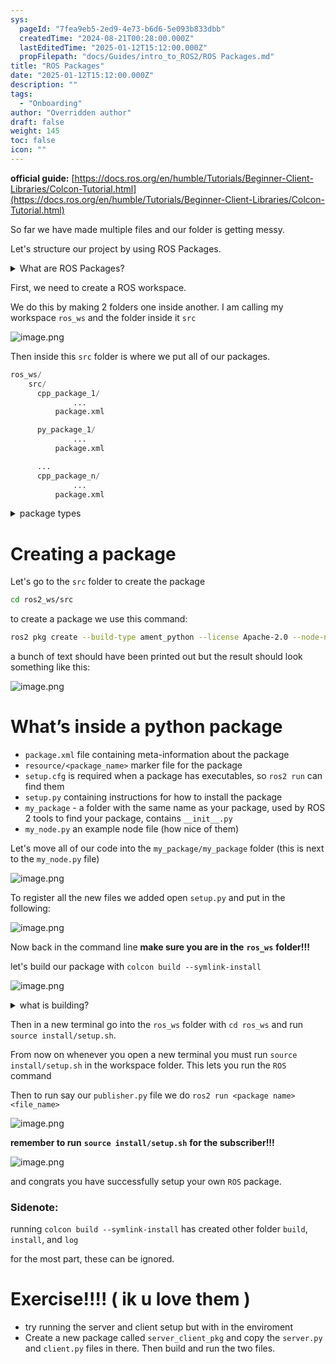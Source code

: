 ```yaml
---
sys:
  pageId: "7fea9eb5-2ed9-4e73-b6d6-5e093b833dbb"
  createdTime: "2024-08-21T00:28:00.000Z"
  lastEditedTime: "2025-01-12T15:12:00.000Z"
  propFilepath: "docs/Guides/intro_to_ROS2/ROS Packages.md"
title: "ROS Packages"
date: "2025-01-12T15:12:00.000Z"
description: ""
tags:
  - "Onboarding"
author: "Overridden author"
draft: false
weight: 145
toc: false
icon: ""
---
```


**official guide:** [https://docs.ros.org/en/humble/Tutorials/Beginner-Client-Libraries/Colcon-Tutorial.html](https://docs.ros.org/en/humble/Tutorials/Beginner-Client-Libraries/Colcon-Tutorial.html)

So far we have made multiple files and our folder is getting messy.

Let's structure our project by using ROS Packages.

<details>

<summary>What are ROS Packages?</summary>

ROS Packages are, as the name implies, packages of code that are highly sharable between ROS developers.

They consist of a folder, `package.xml` file, and source code

```python
      cpp_package_1/
		      ... imagine much code files here ..
          package.xml
```

</details>

First, we need to create a ROS workspace.

We do this by making 2 folders one inside another. I am calling my workspace `ros_ws` and the folder inside it `src`

![image.png](https://prod-files-secure.s3.us-west-2.amazonaws.com/d518164a-d88e-44d1-a4ee-3adb3bd8bce0/70706947-fd18-4537-a67b-e12946812d31/image.png?X-Amz-Algorithm=AWS4-HMAC-SHA256&X-Amz-Content-Sha256=UNSIGNED-PAYLOAD&X-Amz-Credential=ASIAZI2LB4667M6Y2JUI%2F20250215%2Fus-west-2%2Fs3%2Faws4_request&X-Amz-Date=20250215T121154Z&X-Amz-Expires=3600&X-Amz-Security-Token=IQoJb3JpZ2luX2VjEBsaCXVzLXdlc3QtMiJIMEYCIQC2CaB0tAGJIF2JK0lQnk3SqLj%2FjPWb2KwSznV8rGi6BgIhAJXiEyhQO0r79CDN01zwtdPWg0141V%2BGKx75lVf09NeeKv8DCEQQABoMNjM3NDIzMTgzODA1IgwhmuIYsu1CbadTQHYq3AMh%2Fs3qrWjCrgxYflflMCsn2eFMNp0z3HOa3DDyqaKV5HYIpMfLfisq6lI%2B02LS2m%2B8hfZkbczqo5VSdwVa5JqgaL8s7CUz67Dr0rQLwXwYcbieuNCPkhQCyfBOmTrvveWic2J%2FBLb4C%2FD4QgzCZCi6%2FtVO0DqLvoJ9uCes7XBEl9FBzZzVe4MLiHjAiWOcldZryaW77N2zk%2FZzIc9mpTg69iz8mAiLiByoC38zI%2F51DuWDLF0QH6SyjoTjVaMlz4WYUl76hOciao1oOVtQv4fLFWNOCBc97tNj5ToEvZMk%2FBB%2FHM%2B3Sa2bzc%2FomgQxyEN53bKjbWrWvsI2ocyPq69bi2V8nEnsEE6Fl47wk2fvd0XXQlq0wc3vrbdda3TQjW%2BmfPeQ15LPnpfoVq5feEZantZW9TpPvVnTbUeE%2FxqXdJuBhnRM8s8oJZpGjkzwNtdAxRHTDzhwPtXhNLif%2Fko1zxNkLpRuuqYgVrTzTUkib0NA0oxx7nl3hgSKL2iyjhN56OTiCICHMfxr%2B6Cw3ZhuFF7UuwpIX53Le%2BpLwWrazMUA07InqSxx9TilIxfBgWDb4eYcL%2FGFb%2FOBBdbK%2FNOLTWKO8VD%2FCmAdR6B7i3BhjBBK8j5GkcPAr0e8XTDz7cG9BjqkAVI%2FFkCXfrBs6hDyRPs%2FwoH4Ca6LUgdqf73UPsDlY8JJ8%2BWfUIAKvhjL81bfQ%2BFmiYp3MsByuM1NPWXNwnGRojLKXpHsj%2FZ%2FGujl4KqMSoUpJA2bmoxTE8gEs3NHrxiqd9dyR9YyZWauw5ONpmG6qM2retGdli59YAyjCpX6mBHiuyH5XVwmqp%2Fe5bOQwGfaHDG9B4kqSsQSAso82GkpBYE8Umu%2F&X-Amz-Signature=f52c53e63466b8f1bfa3a27abadf9835d4a4102dc9dca03ea8e1b7f5ff53ee7f&X-Amz-SignedHeaders=host&x-id=GetObject)

Then inside this `src` folder is where we put all of our packages.

```python
ros_ws/
    src/
      cpp_package_1/
		      ...
          package.xml

      py_package_1/
		      ...
          package.xml

      ...
      cpp_package_n/
		      ...
          package.xml

```

<details>

<summary>package types</summary>

packages can be either `C++` or python.

the intern file structure is different for each but for this guide we will stick to creating python packages

</details>

# Creating a package

Let's go to the `src` folder to create the package

```bash
cd ros2_ws/src
```

to create a package we use this command:

```bash
ros2 pkg create --build-type ament_python --license Apache-2.0 --node-name my_node my_package
```

a bunch of text should have been printed out but the result should look something like this:

![image.png](https://prod-files-secure.s3.us-west-2.amazonaws.com/d518164a-d88e-44d1-a4ee-3adb3bd8bce0/e6cf1e3f-8512-4a3e-b131-079f800bf3e8/image.png?X-Amz-Algorithm=AWS4-HMAC-SHA256&X-Amz-Content-Sha256=UNSIGNED-PAYLOAD&X-Amz-Credential=ASIAZI2LB4667M6Y2JUI%2F20250215%2Fus-west-2%2Fs3%2Faws4_request&X-Amz-Date=20250215T121154Z&X-Amz-Expires=3600&X-Amz-Security-Token=IQoJb3JpZ2luX2VjEBsaCXVzLXdlc3QtMiJIMEYCIQC2CaB0tAGJIF2JK0lQnk3SqLj%2FjPWb2KwSznV8rGi6BgIhAJXiEyhQO0r79CDN01zwtdPWg0141V%2BGKx75lVf09NeeKv8DCEQQABoMNjM3NDIzMTgzODA1IgwhmuIYsu1CbadTQHYq3AMh%2Fs3qrWjCrgxYflflMCsn2eFMNp0z3HOa3DDyqaKV5HYIpMfLfisq6lI%2B02LS2m%2B8hfZkbczqo5VSdwVa5JqgaL8s7CUz67Dr0rQLwXwYcbieuNCPkhQCyfBOmTrvveWic2J%2FBLb4C%2FD4QgzCZCi6%2FtVO0DqLvoJ9uCes7XBEl9FBzZzVe4MLiHjAiWOcldZryaW77N2zk%2FZzIc9mpTg69iz8mAiLiByoC38zI%2F51DuWDLF0QH6SyjoTjVaMlz4WYUl76hOciao1oOVtQv4fLFWNOCBc97tNj5ToEvZMk%2FBB%2FHM%2B3Sa2bzc%2FomgQxyEN53bKjbWrWvsI2ocyPq69bi2V8nEnsEE6Fl47wk2fvd0XXQlq0wc3vrbdda3TQjW%2BmfPeQ15LPnpfoVq5feEZantZW9TpPvVnTbUeE%2FxqXdJuBhnRM8s8oJZpGjkzwNtdAxRHTDzhwPtXhNLif%2Fko1zxNkLpRuuqYgVrTzTUkib0NA0oxx7nl3hgSKL2iyjhN56OTiCICHMfxr%2B6Cw3ZhuFF7UuwpIX53Le%2BpLwWrazMUA07InqSxx9TilIxfBgWDb4eYcL%2FGFb%2FOBBdbK%2FNOLTWKO8VD%2FCmAdR6B7i3BhjBBK8j5GkcPAr0e8XTDz7cG9BjqkAVI%2FFkCXfrBs6hDyRPs%2FwoH4Ca6LUgdqf73UPsDlY8JJ8%2BWfUIAKvhjL81bfQ%2BFmiYp3MsByuM1NPWXNwnGRojLKXpHsj%2FZ%2FGujl4KqMSoUpJA2bmoxTE8gEs3NHrxiqd9dyR9YyZWauw5ONpmG6qM2retGdli59YAyjCpX6mBHiuyH5XVwmqp%2Fe5bOQwGfaHDG9B4kqSsQSAso82GkpBYE8Umu%2F&X-Amz-Signature=127b88f4f650c69c0d4da687d86bb0a35e8716f2e1f09773540ad11163a7b0f6&X-Amz-SignedHeaders=host&x-id=GetObject)

# What’s inside a python package

- `package.xml` file containing meta-information about the package
- `resource/<package_name>` marker file for the package
- `setup.cfg` is required when a package has executables, so `ros2 run` can find them
- `setup.py` containing instructions for how to install the package
- `my_package` - a folder with the same name as your package, used by ROS 2 tools to find your package, contains `__init__.py`
- `my_node.py` an example node file (how nice of them)

Let's move all of our code into the `my_package/my_package` folder (this is next to the `my_node.py` file)

![image.png](https://prod-files-secure.s3.us-west-2.amazonaws.com/d518164a-d88e-44d1-a4ee-3adb3bd8bce0/9ce58f11-0da9-4d3e-b86d-506a9685d378/image.png?X-Amz-Algorithm=AWS4-HMAC-SHA256&X-Amz-Content-Sha256=UNSIGNED-PAYLOAD&X-Amz-Credential=ASIAZI2LB4667M6Y2JUI%2F20250215%2Fus-west-2%2Fs3%2Faws4_request&X-Amz-Date=20250215T121154Z&X-Amz-Expires=3600&X-Amz-Security-Token=IQoJb3JpZ2luX2VjEBsaCXVzLXdlc3QtMiJIMEYCIQC2CaB0tAGJIF2JK0lQnk3SqLj%2FjPWb2KwSznV8rGi6BgIhAJXiEyhQO0r79CDN01zwtdPWg0141V%2BGKx75lVf09NeeKv8DCEQQABoMNjM3NDIzMTgzODA1IgwhmuIYsu1CbadTQHYq3AMh%2Fs3qrWjCrgxYflflMCsn2eFMNp0z3HOa3DDyqaKV5HYIpMfLfisq6lI%2B02LS2m%2B8hfZkbczqo5VSdwVa5JqgaL8s7CUz67Dr0rQLwXwYcbieuNCPkhQCyfBOmTrvveWic2J%2FBLb4C%2FD4QgzCZCi6%2FtVO0DqLvoJ9uCes7XBEl9FBzZzVe4MLiHjAiWOcldZryaW77N2zk%2FZzIc9mpTg69iz8mAiLiByoC38zI%2F51DuWDLF0QH6SyjoTjVaMlz4WYUl76hOciao1oOVtQv4fLFWNOCBc97tNj5ToEvZMk%2FBB%2FHM%2B3Sa2bzc%2FomgQxyEN53bKjbWrWvsI2ocyPq69bi2V8nEnsEE6Fl47wk2fvd0XXQlq0wc3vrbdda3TQjW%2BmfPeQ15LPnpfoVq5feEZantZW9TpPvVnTbUeE%2FxqXdJuBhnRM8s8oJZpGjkzwNtdAxRHTDzhwPtXhNLif%2Fko1zxNkLpRuuqYgVrTzTUkib0NA0oxx7nl3hgSKL2iyjhN56OTiCICHMfxr%2B6Cw3ZhuFF7UuwpIX53Le%2BpLwWrazMUA07InqSxx9TilIxfBgWDb4eYcL%2FGFb%2FOBBdbK%2FNOLTWKO8VD%2FCmAdR6B7i3BhjBBK8j5GkcPAr0e8XTDz7cG9BjqkAVI%2FFkCXfrBs6hDyRPs%2FwoH4Ca6LUgdqf73UPsDlY8JJ8%2BWfUIAKvhjL81bfQ%2BFmiYp3MsByuM1NPWXNwnGRojLKXpHsj%2FZ%2FGujl4KqMSoUpJA2bmoxTE8gEs3NHrxiqd9dyR9YyZWauw5ONpmG6qM2retGdli59YAyjCpX6mBHiuyH5XVwmqp%2Fe5bOQwGfaHDG9B4kqSsQSAso82GkpBYE8Umu%2F&X-Amz-Signature=15339271942baa66c9fa0039fafa33894c4d4612bdaef224be3f20cc31583386&X-Amz-SignedHeaders=host&x-id=GetObject)

To register all the new files we added open `setup.py` and put in the following:

![image.png](https://prod-files-secure.s3.us-west-2.amazonaws.com/d518164a-d88e-44d1-a4ee-3adb3bd8bce0/1cd7c262-4cae-4496-9d75-c178537d24a2/image.png?X-Amz-Algorithm=AWS4-HMAC-SHA256&X-Amz-Content-Sha256=UNSIGNED-PAYLOAD&X-Amz-Credential=ASIAZI2LB4667M6Y2JUI%2F20250215%2Fus-west-2%2Fs3%2Faws4_request&X-Amz-Date=20250215T121154Z&X-Amz-Expires=3600&X-Amz-Security-Token=IQoJb3JpZ2luX2VjEBsaCXVzLXdlc3QtMiJIMEYCIQC2CaB0tAGJIF2JK0lQnk3SqLj%2FjPWb2KwSznV8rGi6BgIhAJXiEyhQO0r79CDN01zwtdPWg0141V%2BGKx75lVf09NeeKv8DCEQQABoMNjM3NDIzMTgzODA1IgwhmuIYsu1CbadTQHYq3AMh%2Fs3qrWjCrgxYflflMCsn2eFMNp0z3HOa3DDyqaKV5HYIpMfLfisq6lI%2B02LS2m%2B8hfZkbczqo5VSdwVa5JqgaL8s7CUz67Dr0rQLwXwYcbieuNCPkhQCyfBOmTrvveWic2J%2FBLb4C%2FD4QgzCZCi6%2FtVO0DqLvoJ9uCes7XBEl9FBzZzVe4MLiHjAiWOcldZryaW77N2zk%2FZzIc9mpTg69iz8mAiLiByoC38zI%2F51DuWDLF0QH6SyjoTjVaMlz4WYUl76hOciao1oOVtQv4fLFWNOCBc97tNj5ToEvZMk%2FBB%2FHM%2B3Sa2bzc%2FomgQxyEN53bKjbWrWvsI2ocyPq69bi2V8nEnsEE6Fl47wk2fvd0XXQlq0wc3vrbdda3TQjW%2BmfPeQ15LPnpfoVq5feEZantZW9TpPvVnTbUeE%2FxqXdJuBhnRM8s8oJZpGjkzwNtdAxRHTDzhwPtXhNLif%2Fko1zxNkLpRuuqYgVrTzTUkib0NA0oxx7nl3hgSKL2iyjhN56OTiCICHMfxr%2B6Cw3ZhuFF7UuwpIX53Le%2BpLwWrazMUA07InqSxx9TilIxfBgWDb4eYcL%2FGFb%2FOBBdbK%2FNOLTWKO8VD%2FCmAdR6B7i3BhjBBK8j5GkcPAr0e8XTDz7cG9BjqkAVI%2FFkCXfrBs6hDyRPs%2FwoH4Ca6LUgdqf73UPsDlY8JJ8%2BWfUIAKvhjL81bfQ%2BFmiYp3MsByuM1NPWXNwnGRojLKXpHsj%2FZ%2FGujl4KqMSoUpJA2bmoxTE8gEs3NHrxiqd9dyR9YyZWauw5ONpmG6qM2retGdli59YAyjCpX6mBHiuyH5XVwmqp%2Fe5bOQwGfaHDG9B4kqSsQSAso82GkpBYE8Umu%2F&X-Amz-Signature=55d82f29a0b451b33f080e4a5bc7e75b6c9ef61d30d71114d35a3e0fe57aff15&X-Amz-SignedHeaders=host&x-id=GetObject)

Now back in the command line **make sure you are in the** **`ros_ws`** **folder!!!**

let's build our package with `colcon build --symlink-install`

![image.png](https://prod-files-secure.s3.us-west-2.amazonaws.com/d518164a-d88e-44d1-a4ee-3adb3bd8bce0/2f2a0d27-b173-48fd-b189-5f5c0ce65619/image.png?X-Amz-Algorithm=AWS4-HMAC-SHA256&X-Amz-Content-Sha256=UNSIGNED-PAYLOAD&X-Amz-Credential=ASIAZI2LB4667M6Y2JUI%2F20250215%2Fus-west-2%2Fs3%2Faws4_request&X-Amz-Date=20250215T121154Z&X-Amz-Expires=3600&X-Amz-Security-Token=IQoJb3JpZ2luX2VjEBsaCXVzLXdlc3QtMiJIMEYCIQC2CaB0tAGJIF2JK0lQnk3SqLj%2FjPWb2KwSznV8rGi6BgIhAJXiEyhQO0r79CDN01zwtdPWg0141V%2BGKx75lVf09NeeKv8DCEQQABoMNjM3NDIzMTgzODA1IgwhmuIYsu1CbadTQHYq3AMh%2Fs3qrWjCrgxYflflMCsn2eFMNp0z3HOa3DDyqaKV5HYIpMfLfisq6lI%2B02LS2m%2B8hfZkbczqo5VSdwVa5JqgaL8s7CUz67Dr0rQLwXwYcbieuNCPkhQCyfBOmTrvveWic2J%2FBLb4C%2FD4QgzCZCi6%2FtVO0DqLvoJ9uCes7XBEl9FBzZzVe4MLiHjAiWOcldZryaW77N2zk%2FZzIc9mpTg69iz8mAiLiByoC38zI%2F51DuWDLF0QH6SyjoTjVaMlz4WYUl76hOciao1oOVtQv4fLFWNOCBc97tNj5ToEvZMk%2FBB%2FHM%2B3Sa2bzc%2FomgQxyEN53bKjbWrWvsI2ocyPq69bi2V8nEnsEE6Fl47wk2fvd0XXQlq0wc3vrbdda3TQjW%2BmfPeQ15LPnpfoVq5feEZantZW9TpPvVnTbUeE%2FxqXdJuBhnRM8s8oJZpGjkzwNtdAxRHTDzhwPtXhNLif%2Fko1zxNkLpRuuqYgVrTzTUkib0NA0oxx7nl3hgSKL2iyjhN56OTiCICHMfxr%2B6Cw3ZhuFF7UuwpIX53Le%2BpLwWrazMUA07InqSxx9TilIxfBgWDb4eYcL%2FGFb%2FOBBdbK%2FNOLTWKO8VD%2FCmAdR6B7i3BhjBBK8j5GkcPAr0e8XTDz7cG9BjqkAVI%2FFkCXfrBs6hDyRPs%2FwoH4Ca6LUgdqf73UPsDlY8JJ8%2BWfUIAKvhjL81bfQ%2BFmiYp3MsByuM1NPWXNwnGRojLKXpHsj%2FZ%2FGujl4KqMSoUpJA2bmoxTE8gEs3NHrxiqd9dyR9YyZWauw5ONpmG6qM2retGdli59YAyjCpX6mBHiuyH5XVwmqp%2Fe5bOQwGfaHDG9B4kqSsQSAso82GkpBYE8Umu%2F&X-Amz-Signature=cb392ed87d1281afca6c3b5c4754899e5645b69ec25640acff2d80726aba0d32&X-Amz-SignedHeaders=host&x-id=GetObject)

<details>

<summary>what is building?</summary>

if you are a CS major at Rose-Hulman you will learn the answer to this in CSSE132

but TLDR; is it combines all the code files into one program that can be run easily 

</details>

Then in a new terminal go into the `ros_ws` folder with `cd ros_ws` and run `source install/setup.sh`. 

From now on whenever you open a new terminal you must run `source install/setup.sh` in the workspace folder. This lets you run the `ROS` command

Then to run say our `publisher.py` file we do `ros2 run <package name> <file_name>`

![image.png](https://prod-files-secure.s3.us-west-2.amazonaws.com/d518164a-d88e-44d1-a4ee-3adb3bd8bce0/4f4b1219-3a44-4632-aa0a-ce3471699f59/image.png?X-Amz-Algorithm=AWS4-HMAC-SHA256&X-Amz-Content-Sha256=UNSIGNED-PAYLOAD&X-Amz-Credential=ASIAZI2LB4667M6Y2JUI%2F20250215%2Fus-west-2%2Fs3%2Faws4_request&X-Amz-Date=20250215T121155Z&X-Amz-Expires=3600&X-Amz-Security-Token=IQoJb3JpZ2luX2VjEBsaCXVzLXdlc3QtMiJIMEYCIQC2CaB0tAGJIF2JK0lQnk3SqLj%2FjPWb2KwSznV8rGi6BgIhAJXiEyhQO0r79CDN01zwtdPWg0141V%2BGKx75lVf09NeeKv8DCEQQABoMNjM3NDIzMTgzODA1IgwhmuIYsu1CbadTQHYq3AMh%2Fs3qrWjCrgxYflflMCsn2eFMNp0z3HOa3DDyqaKV5HYIpMfLfisq6lI%2B02LS2m%2B8hfZkbczqo5VSdwVa5JqgaL8s7CUz67Dr0rQLwXwYcbieuNCPkhQCyfBOmTrvveWic2J%2FBLb4C%2FD4QgzCZCi6%2FtVO0DqLvoJ9uCes7XBEl9FBzZzVe4MLiHjAiWOcldZryaW77N2zk%2FZzIc9mpTg69iz8mAiLiByoC38zI%2F51DuWDLF0QH6SyjoTjVaMlz4WYUl76hOciao1oOVtQv4fLFWNOCBc97tNj5ToEvZMk%2FBB%2FHM%2B3Sa2bzc%2FomgQxyEN53bKjbWrWvsI2ocyPq69bi2V8nEnsEE6Fl47wk2fvd0XXQlq0wc3vrbdda3TQjW%2BmfPeQ15LPnpfoVq5feEZantZW9TpPvVnTbUeE%2FxqXdJuBhnRM8s8oJZpGjkzwNtdAxRHTDzhwPtXhNLif%2Fko1zxNkLpRuuqYgVrTzTUkib0NA0oxx7nl3hgSKL2iyjhN56OTiCICHMfxr%2B6Cw3ZhuFF7UuwpIX53Le%2BpLwWrazMUA07InqSxx9TilIxfBgWDb4eYcL%2FGFb%2FOBBdbK%2FNOLTWKO8VD%2FCmAdR6B7i3BhjBBK8j5GkcPAr0e8XTDz7cG9BjqkAVI%2FFkCXfrBs6hDyRPs%2FwoH4Ca6LUgdqf73UPsDlY8JJ8%2BWfUIAKvhjL81bfQ%2BFmiYp3MsByuM1NPWXNwnGRojLKXpHsj%2FZ%2FGujl4KqMSoUpJA2bmoxTE8gEs3NHrxiqd9dyR9YyZWauw5ONpmG6qM2retGdli59YAyjCpX6mBHiuyH5XVwmqp%2Fe5bOQwGfaHDG9B4kqSsQSAso82GkpBYE8Umu%2F&X-Amz-Signature=3ce97c90a5f2c3c5910d0295ef63929838131729e96634a738e597b478a6f690&X-Amz-SignedHeaders=host&x-id=GetObject)

**remember to run** **`source install/setup.sh`** **for the subscriber!!!**

![image.png](https://prod-files-secure.s3.us-west-2.amazonaws.com/d518164a-d88e-44d1-a4ee-3adb3bd8bce0/02121119-dad4-49ec-8356-c956108b4243/image.png?X-Amz-Algorithm=AWS4-HMAC-SHA256&X-Amz-Content-Sha256=UNSIGNED-PAYLOAD&X-Amz-Credential=ASIAZI2LB4667M6Y2JUI%2F20250215%2Fus-west-2%2Fs3%2Faws4_request&X-Amz-Date=20250215T121155Z&X-Amz-Expires=3600&X-Amz-Security-Token=IQoJb3JpZ2luX2VjEBsaCXVzLXdlc3QtMiJIMEYCIQC2CaB0tAGJIF2JK0lQnk3SqLj%2FjPWb2KwSznV8rGi6BgIhAJXiEyhQO0r79CDN01zwtdPWg0141V%2BGKx75lVf09NeeKv8DCEQQABoMNjM3NDIzMTgzODA1IgwhmuIYsu1CbadTQHYq3AMh%2Fs3qrWjCrgxYflflMCsn2eFMNp0z3HOa3DDyqaKV5HYIpMfLfisq6lI%2B02LS2m%2B8hfZkbczqo5VSdwVa5JqgaL8s7CUz67Dr0rQLwXwYcbieuNCPkhQCyfBOmTrvveWic2J%2FBLb4C%2FD4QgzCZCi6%2FtVO0DqLvoJ9uCes7XBEl9FBzZzVe4MLiHjAiWOcldZryaW77N2zk%2FZzIc9mpTg69iz8mAiLiByoC38zI%2F51DuWDLF0QH6SyjoTjVaMlz4WYUl76hOciao1oOVtQv4fLFWNOCBc97tNj5ToEvZMk%2FBB%2FHM%2B3Sa2bzc%2FomgQxyEN53bKjbWrWvsI2ocyPq69bi2V8nEnsEE6Fl47wk2fvd0XXQlq0wc3vrbdda3TQjW%2BmfPeQ15LPnpfoVq5feEZantZW9TpPvVnTbUeE%2FxqXdJuBhnRM8s8oJZpGjkzwNtdAxRHTDzhwPtXhNLif%2Fko1zxNkLpRuuqYgVrTzTUkib0NA0oxx7nl3hgSKL2iyjhN56OTiCICHMfxr%2B6Cw3ZhuFF7UuwpIX53Le%2BpLwWrazMUA07InqSxx9TilIxfBgWDb4eYcL%2FGFb%2FOBBdbK%2FNOLTWKO8VD%2FCmAdR6B7i3BhjBBK8j5GkcPAr0e8XTDz7cG9BjqkAVI%2FFkCXfrBs6hDyRPs%2FwoH4Ca6LUgdqf73UPsDlY8JJ8%2BWfUIAKvhjL81bfQ%2BFmiYp3MsByuM1NPWXNwnGRojLKXpHsj%2FZ%2FGujl4KqMSoUpJA2bmoxTE8gEs3NHrxiqd9dyR9YyZWauw5ONpmG6qM2retGdli59YAyjCpX6mBHiuyH5XVwmqp%2Fe5bOQwGfaHDG9B4kqSsQSAso82GkpBYE8Umu%2F&X-Amz-Signature=b0a6c445805f44ea81f3a6339a0581a19bc4f8cdb799413d3690ad32222325d5&X-Amz-SignedHeaders=host&x-id=GetObject)

and congrats you have successfully setup your own `ROS` package.

### Sidenote:

running `colcon build --symlink-install` has created other folder `build`, `install`, and `log`

for the most part, these can be ignored.

# Exercise!!!! ( ik u love them )

- try running the server and client setup but with in the enviroment
- Create a new package called `server_client_pkg` and copy the `server.py` and `client.py` files in there. Then build and run the two files.
